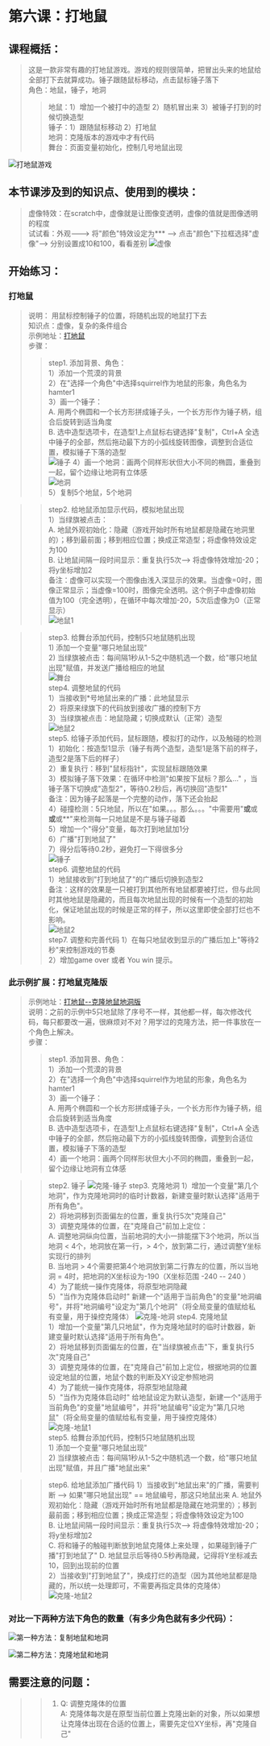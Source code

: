 # 第六课：打地鼠

## 课程概括：   
> 这是一款非常有趣的打地鼠游戏。游戏的规则很简单，把冒出头来的地鼠给全部打下去就算成功。锤子跟随鼠标移动，点击鼠标锤子落下     
> 角色：地鼠，锤子，地洞    
>> 地鼠：1）增加一个被打中的造型 2）随机冒出来 3）被锤子打到的时候切换造型    
>> 锤子：1）跟随鼠标移动  2）打地鼠   
>> 地洞：克隆版本的游戏中才有代码   
>> 舞台：页面变量初始化，控制几号地鼠出现   

![打地鼠游戏](https://raw.githubusercontent.com/jellier/teachkidscratch/master/thumb/Hamster.jpg)


## 本节课涉及到的知识点、使用到的模块：  
> 虚像特效：在scratch中，虚像就是让图像变透明，虚像的值就是图像透明的程度     
  试试看：外观---> 将"颜色"特效设定为*** --> 点击"颜色"下拉框选择"虚像"--> 分别设置成10和100，看看差别
![虚像](https://raw.githubusercontent.com/jellier/teachkidscratch/master/thumb/Hamster_virtual.jpg)

## 开始练习：
### 打地鼠      
> 说明： 用鼠标控制锤子的位置，将随机出现的地鼠打下去     
> 知识点：虚像，复杂的条件组合     
> 示例地址：[打地鼠](https://scratch.mit.edu/projects/325454314/editor)   
> 步骤：
>> step1. 添加背景、角色：   
        1）添加一个荒漠的背景     
        2）在"选择一个角色"中选择squirrel作为地鼠的形象，角色名为hamter1     
        3）画一个锤子：   
            A. 用两个椭圆和一个长方形拼成锤子头，一个长方形作为锤子柄，组合后旋转到适当角度     
            B. 选中造型选项卡，在造型1上点鼠标右键选择"复制"，Ctrl+A 全选中锤子的全部，然后拖动最下方的小弧线旋转图像，调整到合适位置，模拟锤子下落的造型   
        ![锤子](https://raw.githubusercontent.com/jellier/teachkidscratch/master/thumb/Hamster_hammer.jpg) 
        4）画一个地洞：画两个同样形状但大小不同的椭圆，重叠到一起，留个边缘让地洞有立体感    
        ![地洞](https://raw.githubusercontent.com/jellier/teachkidscratch/master/thumb/Hamster_hole.jpg)  
        5）复制5个地鼠，5个地洞     
        
>> step2. 给地鼠添加显示代码，模拟地鼠出现    
        1）当绿旗被点击：    
           A. 地鼠外观初始化：隐藏（游戏开始时所有地鼠都是隐藏在地洞里的）；移到最前面；移到相应位置；换成正常造型；将虚像特效设定为100     
           B. 让地鼠间隔一段时间显示：重复执行5次--> 将虚像特效增加-20；将y坐标增加2        
           备注：虚像可以实现一个图像由浅入深显示的效果。当虚像=0时，图像正常显示；当虚像=100时，图像完全透明。这个例子中虚像初始值为100（完全透明），在循环中每次增加-20，5次后虚像为0（正常显示）     
![地鼠1](https://raw.githubusercontent.com/jellier/teachkidscratch/master/thumb/Hamster_hamster1.jpg)            
        
>> step3. 给舞台添加代码，控制5只地鼠随机出现    
        1) 添加一个变量"哪只地鼠出现"      
        2) 当绿旗被点击：每间隔1秒从1-5之中随机选一个数，给"哪只地鼠出现"赋值，并发送广播给相应的地鼠      
![舞台](https://raw.githubusercontent.com/jellier/teachkidscratch/master/thumb/Hamster_storage.jpg)         
>> step4. 调整地鼠的代码    
        1）当接收到*号地鼠出来的广播：此地鼠显示     
        2）将原来绿旗下的代码放到接收广播的控制下方   
        3）当绿旗被点击：地鼠隐藏；切换成默认（正常）造型     
![地鼠2](https://raw.githubusercontent.com/jellier/teachkidscratch/master/thumb/Hamster_hamster2.jpg)          
>> step5. 给锤子添加代码，鼠标跟随，模拟打的动作，以及触碰的检测     
        1）初始化：按造型1显示（锤子有两个造型，造型1是落下前的样子，造型2是落下后的样子）   
        2）重复执行：移到"鼠标指针"，实现鼠标跟随效果     
        3）模拟锤子落下效果：在循环中检测"如果按下鼠标？那么..." ，当锤子落下切换成"造型2"，等待0.2秒后，再切换回"造型1"     
            备注：因为锤子起落是一个完整的动作，落下还会抬起    
        4）碰撞检测：5只地鼠，所以在"如果。。。那么。。。"中需要用"**或**或**或**或**"来检测每一只地鼠是不是与锤子碰着    
        5）增加一个"得分"变量，每次打到地鼠加1分    
        6）广播"打到地鼠了"   
        7）得分后等待0.2秒，避免打一下得很多分   
![锤子](https://raw.githubusercontent.com/jellier/teachkidscratch/master/thumb/Hamster_hammercode.jpg)            
>> step6. 调整地鼠的代码   
        1）地鼠接收到"打到地鼠了"的广播后切换到造型2    
        备注：这样的效果是一只被打到其他所有地鼠都要被打烂，但与此同时其他地鼠是隐藏的，而且每次地鼠出现的时候有一个造型的初始化，保证地鼠出现的时候是正常的样子，所以这里即使全部打烂也不影响。    
![地鼠2](https://raw.githubusercontent.com/jellier/teachkidscratch/master/thumb/Hamster_hamster3.jpg)                 
>> step7. 调整和完善代码
        1）在每只地鼠收到显示的广播后加上"等待2秒"来控制游戏的节奏   
        2）增加game over 或者 You win 提示。
        
    

### 此示例扩展：打地鼠克隆版     
> 示例地址：[打地鼠--克隆地鼠地洞版](https://scratch.mit.edu/projects/326389786/editor)     
> 说明：之前的示例中5只地鼠除了序号不一样，其他都一样，每次修改代码，每只都要改一遍，很麻烦对不对？用学过的克隆方法，把一件事放在一个角色上解决。     
> 步骤：
>> step1. 添加背景、角色：   
        1）添加一个荒漠的背景     
        2）在"选择一个角色"中选择squirrel作为地鼠的形象，角色名为hamter1     
        3）画一个锤子：   
            A. 用两个椭圆和一个长方形拼成锤子头，一个长方形作为锤子柄，组合后旋转到适当角度     
            B. 选中造型选项卡，在造型1上点鼠标右键选择"复制"，Ctrl+A 全选中锤子的全部，然后拖动最下方的小弧线旋转图像，调整到合适位置，模拟锤子下落的造型    
        4）画一个地洞：画两个同样形状但大小不同的椭圆，重叠到一起，留个边缘让地洞有立体感    

>> step2. 锤子
![克隆-锤子](https://raw.githubusercontent.com/jellier/teachkidscratch/master/thumb/Hamster_clone_hammer.jpg)
>> step3. 克隆地洞
        1）增加一个变量"第几个地洞"，作为克隆地洞时的临时计数器，新建变量时默认选择"适用于所有角色"。  
        2）将地洞移到页面偏左的位置，重复执行5次"克隆自己"   
        3）调整克隆体的位置，在"克隆自己"前加上定位：   
            A. 调整地洞纵向位置，当前地洞的大小一排能摆下3个地洞，所以当地洞 < 4个，地洞放在第一行，> 4个，放到第二行，通过调整Y坐标实现行的排列    
            B. 当地洞 > 4个需要把第4个地洞放到第二行靠左的位置，所以当地洞 = 4时，把地洞的X坐标设为-190（X坐标范围 -240 -- 240 ）     
        4）为了能统一操作克隆体，将原型地洞隐藏  
        5）"当作为克隆体启动时" 新建一个"适用于当前角色"的变量"地洞编号"，并将"地洞编号"设定为"第几个地洞"（将全局变量的值赋给私有变量，用于操控克隆体） 
![克隆-地洞](https://raw.githubusercontent.com/jellier/teachkidscratch/master/thumb/Hamster_clone_hole.jpg)
>> step4. 克隆地鼠        
        1）增加一个变量"第几只地鼠"，作为克隆地鼠时的临时计数器，新建变量时默认选择"适用于所有角色"。  
        2）将地鼠移到页面偏左的位置，在"当绿旗被点击"下，重复执行5次"克隆自己"   
        3）调整克隆体的位置，在"克隆自己"前加上定位，根据地洞的位置设定地鼠的位置，地鼠个数的判断及XY设定参照地洞   
        4）为了能统一操作克隆体，将原型地鼠隐藏   
        5）"当作为克隆体启动时" 给地鼠设定为默认造型，新建一个"适用于当前角色"的变量"地鼠编号"，并将"地鼠编号"设定为"第几只地鼠"（将全局变量的值赋给私有变量，用于操控克隆体）
![克隆-地鼠1](https://raw.githubusercontent.com/jellier/teachkidscratch/master/thumb/Hamster_clone_hamster1.jpg)        
>> step5. 给舞台添加代码，控制5只地鼠随机出现    
        1) 添加一个变量"哪只地鼠出现"      
        2) 当绿旗被点击：每间隔1秒从1-5之中随机选一个数，给"哪只地鼠出现"赋值，并且广播"地鼠出来" 
          
>> step6. 给地鼠添加广播代码
        1）当接收到"地鼠出来"的广播，需要判断 --> 如果"哪只地鼠出现" == 地鼠编号，那这只地鼠出来
            A. 地鼠外观初始化：隐藏（游戏开始时所有地鼠都是隐藏在地洞里的）；移到最前面；移到相应位置；换成正常造型；将虚像特效设定为100     
           B. 让地鼠间隔一段时间显示：重复执行5次--> 将虚像特效增加-20；将y坐标增加2   
           C. 将和锤子的触碰判断放到地鼠克隆体上来处理 ，如果碰到锤子广播"打到地鼠了"
           D. 地鼠显示后等待0.5秒再隐藏，记得将Y坐标减去10，回到出现前的位置  
        2）当接收到"打到地鼠了"，换成打烂的造型（因为其他地鼠都是隐藏的，所以统一处理即可，不需要再指定具体的克隆体）
![克隆-地鼠2](https://raw.githubusercontent.com/jellier/teachkidscratch/master/thumb/Hamster_clone_hamster2.jpg)

### 对比一下两种方法下角色的数量（有多少角色就有多少代码）：
![第一种方法：复制地鼠和地洞](https://raw.githubusercontent.com/jellier/teachkidscratch/master/thumb/Hamster_role1.jpg)  
 
![第二种方法：克隆地鼠和地洞](https://raw.githubusercontent.com/jellier/teachkidscratch/master/thumb/Hamster_role2.jpg)   
## 需要注意的问题：  
>>1. Q: 调整克隆体的位置         
     A: 克隆体每次是在原型当前位置上克隆出新的对象，所以如果想让克隆体出现在合适的位置上，需要先定位XY坐标，再"克隆自己"       
     
     
     
 
